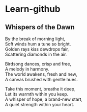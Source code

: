 # Learn-github

## Whispers of the Dawn<br />

By the break of morning light,<br />
Soft winds hum a tune so bright.<br />
Golden rays kiss dewdrops fair,<br />
Scattering diamonds in the air.<br />

Birdsong dances, crisp and free,<br />
A melody in harmony.<br />
The world awakens, fresh and new,<br />
A canvas brushed with gentle hues.<br />

Take this moment, breathe it deep,<br />
Let its warmth within you keep.<br />
A whisper of hope, a brand-new start,<br />
A quiet strength within your heart.
